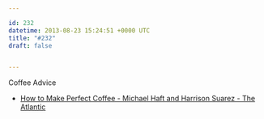 ```yaml
---

id: 232
datetime: 2013-08-23 15:24:51 +0000 UTC
title: "#232"
draft: false


---
```


Coffee Advice 

 
 * [How to Make Perfect Coffee - Michael Haft and Harrison Suarez - The Atlantic](http://www.theatlantic.com/health/archive/2013/08/how-to-make-perfect-coffee/278944/)


